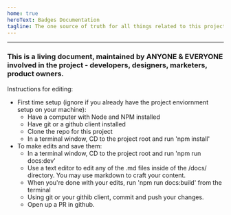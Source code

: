 ```yaml
---
home: true
heroText: Badges Documentation
tagline: The one source of truth for all things related to this project.
---
```


-------------
### This is a living document, maintained by ANYONE & EVERYONE involved in the project - developers, designers, marketers, product owners.

Instructions for editing:

- First time setup (ignore if you already have the project enviornment setup on your machine):
    - Have a computer with Node and NPM installed
    - Have git or a github client installed
    - Clone the repo for this project
    - In a terminal window, CD to the project root and run 'npm install'
- To make edits and save them:
    - In a terminal window, CD to the project root and run 'npm run docs:dev'
    - Use a text editor to edit any of the .md files inside of the /docs/ directory. You may use markdown to craft your content. 
    - When you're done with your edits, run 'npm run docs:build' from the terminal
    - Using git or your githib client, commit and push your changes.
    - Open up a PR in github.

